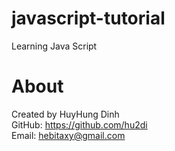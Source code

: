 # javascript-tutorial
Learning Java Script

# About
Created by HuyHung Dinh<br>
GitHub: https://github.com/hu2di<br>
Email: hebitaxy@gmail.com
